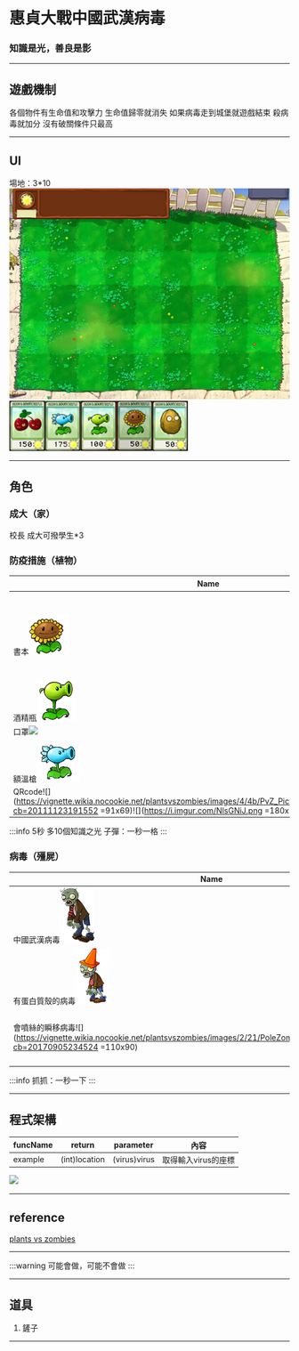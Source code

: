 # 惠貞大戰中國武漢病毒
### 知識是光，善良是影

---

## 遊戲機制
各個物件有生命值和攻擊力
生命值歸零就消失
如果病毒走到城堡就遊戲結束
殺病毒就加分
沒有破關條件只最高

---

## UI
場地：3*10
![](https://github.com/arminkz/PlantsVsZombies/blob/master/src/images/mainBG.png?raw=true)
![](https://github.com/arminkz/PlantsVsZombies/blob/master/src/images/cards/card_cherrybomb.png?raw=true)![](https://github.com/arminkz/PlantsVsZombies/blob/master/src/images/cards/card_freezepeashooter.png?raw=true)![](https://github.com/arminkz/PlantsVsZombies/blob/master/src/images/cards/card_peashooter.png?raw=true)![](https://github.com/arminkz/PlantsVsZombies/blob/master/src/images/cards/card_sunflower.png?raw=true)![](https://github.com/arminkz/PlantsVsZombies/blob/master/src/images/cards/card_wallnut.png?raw=true)

---

## 角色

### 成大（家）
校長
成大可撥學生*3

### 防疫措施（植物）

| Name | HP | ATK | Cost |speed| 說明 |
| - | - | - | - | - | - |
| 書本![](https://github.com/arminkz/PlantsVsZombies/blob/master/src/images/plants/sunflower.gif?raw=true) | 30 | 0 | 50 |0| 收集知識之光![](https://github.com/arminkz/PlantsVsZombies/blob/master/src/images/sun.png?raw=true)(yield:30/6秒)|
| 酒精瓶![](https://github.com/arminkz/PlantsVsZombies/blob/master/src/images/plants/peashooter.gif?raw=true) |50|10|100|1|射出一滴酒精![](https://github.com/arminkz/PlantsVsZombies/blob/master/src/images/pea.png?raw=true)，最廢的那種|
|口罩![](https://vignette.wikia.nocookie.net/plantsvszombies/images/f/f8/2zfsax5_th.gif/revision/latest?cb=20110903004407)|100|0|50|0|牆壁，很硬|
|額溫槍![](https://github.com/arminkz/PlantsVsZombies/blob/master/src/images/plants/freezepeashooter.gif?raw=true)|50|10|150|1|緩速為一半緩速5秒![](https://github.com/arminkz/PlantsVsZombies/blob/master/src/images/freezepea.png?raw=true)|
|QRcode![](https://vignette.wikia.nocookie.net/plantsvszombies/images/4/4b/PvZ_Pictures.doc2.png/revision/latest?cb=20111123191552 =91x69)![](https://i.imgur.com/NlsGNiJ.png =180x148)|10|$\infty$|150|0|消掉三格距離內殭屍|

:::info
5秒 多10個知識之光
子彈：一秒一格
:::


### 病毒（殭屍）

| Name | HP | ATK |speed| 
| - | - | - | - |
|中國武漢病毒![](https://github.com/arminkz/PlantsVsZombies/blob/master/src/images/zombies/zombie1.png?raw=true)|40|10|4|
|有蛋白質殼的病毒![](https://github.com/arminkz/PlantsVsZombies/blob/master/src/images/zombies/zombie2.png?raw=true)|100|10|4|
|會噴絲的瞬移病毒![](https://vignette.wikia.nocookie.net/plantsvszombies/images/2/21/PoleZombie2009HD.png/revision/latest?cb=20170905234524 =110x90)|50|10|原地等8秒直接瞬移到最前線|

:::info
抓抓：一秒一下
:::

---

## 程式架構

|funcName|return|parameter|內容|
|-|-|-|-|
|example|(int)location|(virus)virus|取得輸入virus的座標|

![](https://i.imgur.com/akKLBkG.png)

---

## reference
[plants vs zombies](https://github.com/arminkz/PlantsVsZombies)

---

:::warning
可能會做，可能不會做
:::

---

## 道具
1. 鏟子

---